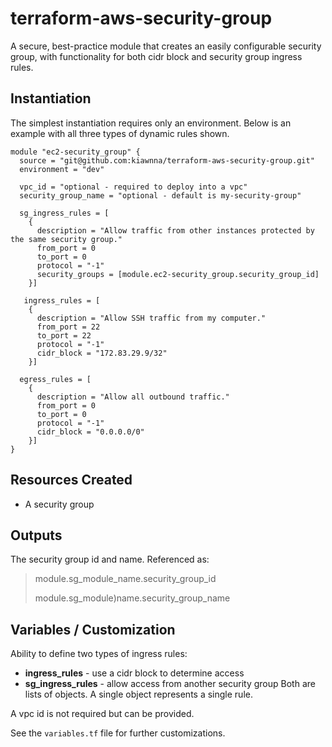 # terraform-aws-security-group
A secure, best-practice module that creates an easily configurable security group, with functionality for both cidr block and security group ingress rules.

## Instantiation
The simplest instantiation requires only an environment. Below is an example with all three types of dynamic rules shown.

```
module "ec2-security_group" {
  source = "git@github.com:kiawnna/terraform-aws-security-group.git"
  environment = "dev"
  
  vpc_id = "optional - required to deploy into a vpc"
  security_group_name = "optional - default is my-security-group"
  
  sg_ingress_rules = [
    {
      description = "Allow traffic from other instances protected by the same security group."
      from_port = 0
      to_port = 0
      protocol = "-1"
      security_groups = [module.ec2-security_group.security_group_id]
    }]
    
   ingress_rules = [
    {
      description = "Allow SSH traffic from my computer."
      from_port = 22
      to_port = 22
      protocol = "-1"
      cidr_block = "172.83.29.9/32"
    }]
    
  egress_rules = [
    {
      description = "Allow all outbound traffic."
      from_port = 0
      to_port = 0
      protocol = "-1"
      cidr_block = "0.0.0.0/0"
    }]
}
```

## Resources Created
* A security group

## Outputs
The security group id and name. Referenced as:

> module.sg_module_name.security_group_id
>
> module.sg_module)name.security_group_name

## Variables / Customization
Ability to define two types of ingress rules:
* **ingress_rules** - use a cidr block to determine access
* **sg_ingress_rules** - allow access from another security group
Both are lists of objects. A single object represents a single rule.

A vpc id is not required but can be provided.

See the `variables.tf` file for further customizations.